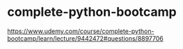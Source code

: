 # complete-python-bootcamp
https://www.udemy.com/course/complete-python-bootcamp/learn/lecture/9442472#questions/8897706
